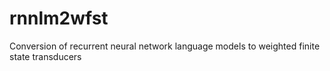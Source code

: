 rnnlm2wfst
==========

Conversion of recurrent neural network language models to weighted finite state transducers
